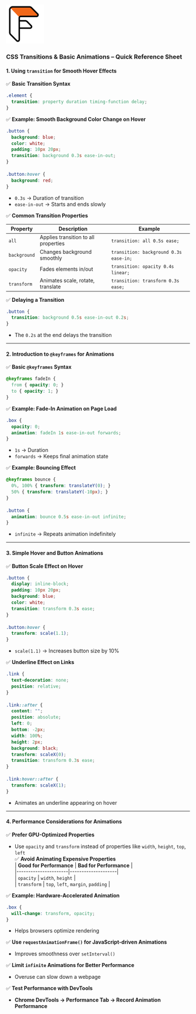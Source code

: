 ![Flatpack Coders Logo](./Assets/Logo_Black_Orange%20(1).jpg)

### **CSS Transitions & Basic Animations – Quick Reference Sheet**  

#### **1. Using `transition` for Smooth Hover Effects**  

✅ **Basic Transition Syntax**  

```css
.element {
  transition: property duration timing-function delay;
}
```

✅ **Example: Smooth Background Color Change on Hover**  

```css
.button {
  background: blue;
  color: white;
  padding: 10px 20px;
  transition: background 0.3s ease-in-out;
}

.button:hover {
  background: red;
}
```

- `0.3s` → Duration of transition  
- `ease-in-out` → Starts and ends slowly  

✅ **Common Transition Properties**  

| **Property** | **Description** | **Example** |  
|-------------|---------------|------------|  
| `all` | Applies transition to all properties | `transition: all 0.5s ease;` |  
| `background` | Changes background smoothly | `transition: background 0.3s ease-in;` |  
| `opacity` | Fades elements in/out | `transition: opacity 0.4s linear;` |  
| `transform` | Animates scale, rotate, translate | `transition: transform 0.3s ease;` |  

✅ **Delaying a Transition**  

```css
.button {
  transition: background 0.5s ease-in-out 0.2s;
}
```

- The `0.2s` at the end delays the transition  

---

#### **2. Introduction to `@keyframes` for Animations**  

✅ **Basic `@keyframes` Syntax**  

```css
@keyframes fadeIn {
  from { opacity: 0; }
  to { opacity: 1; }
}
```

✅ **Example: Fade-In Animation on Page Load**  

```css
.box {
  opacity: 0;
  animation: fadeIn 1s ease-in-out forwards;
}
```

- `1s` → Duration  
- `forwards` → Keeps final animation state  

✅ **Example: Bouncing Effect**  

```css
@keyframes bounce {
  0%, 100% { transform: translateY(0); }
  50% { transform: translateY(-10px); }
}

.button {
  animation: bounce 0.5s ease-in-out infinite;
}
```

- `infinite` → Repeats animation indefinitely  

---

#### **3. Simple Hover and Button Animations**  

✅ **Button Scale Effect on Hover**  

```css
.button {
  display: inline-block;
  padding: 10px 20px;
  background: blue;
  color: white;
  transition: transform 0.3s ease;
}

.button:hover {
  transform: scale(1.1);
}
```

- `scale(1.1)` → Increases button size by 10%  

✅ **Underline Effect on Links**  

```css
.link {
  text-decoration: none;
  position: relative;
}

.link::after {
  content: "";
  position: absolute;
  left: 0;
  bottom: -2px;
  width: 100%;
  height: 2px;
  background: black;
  transform: scaleX(0);
  transition: transform 0.3s ease;
}

.link:hover::after {
  transform: scaleX(1);
}
```

- Animates an underline appearing on hover  

---

#### **4. Performance Considerations for Animations**  

✅ **Prefer GPU-Optimized Properties**  

- Use `opacity` and `transform` instead of properties like `width`, `height`, `top`, `left`  
✅ **Avoid Animating Expensive Properties**  
| **Good for Performance** | **Bad for Performance** |  
|----------------------|--------------------|  
| `opacity` | `width`, `height` |  
| `transform` | `top`, `left`, `margin`, `padding` |  

✅ **Example: Hardware-Accelerated Animation**  

```css
.box {
  will-change: transform, opacity;
}
```

- Helps browsers optimize rendering  

✅ **Use `requestAnimationFrame()` for JavaScript-driven Animations**  

- Improves smoothness over `setInterval()`  

✅ **Limit `infinite` Animations for Better Performance**  

- Overuse can slow down a webpage  

✅ **Test Performance with DevTools**  

- **Chrome DevTools → Performance Tab → Record Animation Performance**

